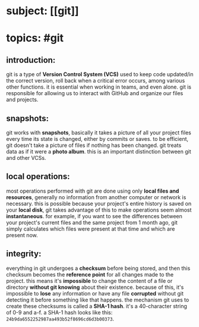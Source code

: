 # subject: [[git]]
# topics: #git

## introduction:

git is a type of **Version Control System (VCS)** used to keep code updated/in the correct version, roll back when a critical error occurs, among various other functions. it is essential when working in teams, and even alone. git is responsible for allowing us to interact with GitHub and organize our files and projects.

## snapshots:

git works with **snapshots**, basically it takes a picture of all your project files every time its state is changed, either by commits or saves. to be efficient, git doesn't take a picture of files if nothing has been changed. git treats data as if it were a **photo album**. this is an important distinction between git and other VCSs.

## local operations:

most operations performed with git are done using only **local files and resources**, generally no information from another computer or network is necessary. this is possible because your project's entire history is saved on your **local disk**, git takes advantage of this to make operations seem almost **instantaneous**. for example, if you want to see the differences between your project's current files and the same project from 1 month ago, git simply calculates which files were present at that time and which are present now.

## integrity:

everything in git undergoes a **checksum** before being stored, and then this checksum becomes the **reference point** for all changes made to the project. this means it's **impossible** to change the content of a file or directory **without git knowing** about their existence. because of this, it's impossible to **lose** any information or have any file **corrupted** without git detecting it before something like that happens. the mechanism git uses to create these checksums is called a **SHA-1 hash**. it's a 40-character string of 0-9 and a-f. a SHA-1 hash looks like this: `24b9da6552252987aa493b52f8696cd6d3b00373`.